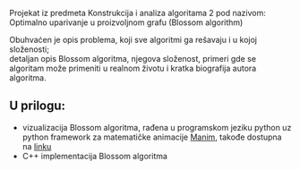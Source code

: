 Projekat iz predmeta Konstrukcija i analiza algoritama 2 pod nazivom: Optimalno uparivanje u proizvoljnom grafu (Blossom algorithm)

Obuhvaćen je opis problema, koji sve algoritmi ga rešavaju i u kojoj složenosti;                                                       
detaljan opis Blossom algoritma, njegova složenost, primeri gde se algoritam može primeniti u realnom životu i kratka biografija autora algoritma.

## U prilogu:
- vizualizacija Blossom algoritma, rađena u programskom jeziku python uz python framework za matematičke animacije [Manim](https://github.com/ManimCommunity/manim), takođe dostupna na [linku](https://vimeo.com/927577879)
- C++ implementacija Blossom algoritma

